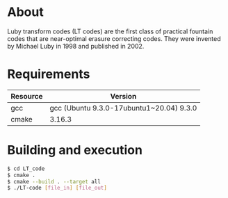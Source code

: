 # About
Luby transform codes (LT codes) are the first class of practical fountain codes that are near-optimal erasure correcting codes. They were invented by Michael Luby in 1998 and published in 2002.
# Requirements
| Resource | Version |
| ------ | ------ |
| gcc | gcc (Ubuntu 9.3.0-17ubuntu1~20.04) 9.3.0 |
| cmake | 3.16.3 |

# Building and execution
```sh
$ cd LT_code
$ cmake .
$ cmake --build . --target all
$ ./LT-code [file_in] [file_out]
```
